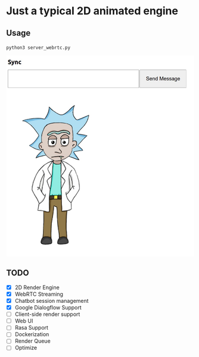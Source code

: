 # Just a typical 2D animated engine


## Usage
`python3 server_webrtc.py`

![alt text](img/example.jpg)


## TODO

- [X] 2D Render Engine
- [x] WebRTC Streaming
- [X] Chatbot session management
- [x] Google Dialogflow Support
- [ ] Client-side render support
- [ ] Web UI
- [ ] Rasa Support
- [ ] Dockerization
- [ ] Render Queue
- [ ] Optimize